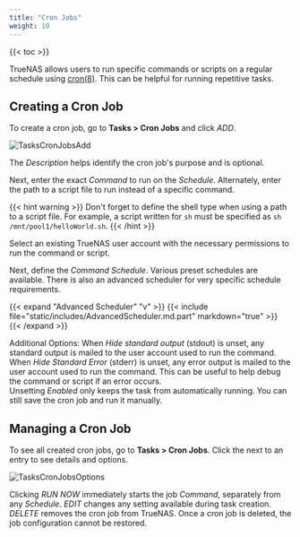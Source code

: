 ```yaml
---
title: "Cron Jobs"
weight: 10
---
```


{{< toc >}}

TrueNAS allows users to run specific commands or scripts on a regular schedule using [cron(8)](https://man.openbsd.org/cron.8 "Cron Man Page").
This can be helpful for running repetitive tasks.

## Creating a Cron Job

To create a cron job, go to **Tasks > Cron Jobs** and click *ADD*.

![TasksCronJobsAdd](/images/CORE/12.0/TasksCronJobsAdd.png "Creating a new Cron Job")

The *Description* helps identify the cron job's purpose and is optional.

Next, enter the exact *Command* to run on the *Schedule*.
Alternately, enter the path to a script file to run instead of a specific command.

{{< hint warning >}}
Don't forget to define the shell type when using a path to a script file.
For example, a script written for `sh` must be specified as `sh /mnt/pool1/helloWorld.sh`.
{{< /hint >}}

Select an existing TrueNAS user account with the necessary permissions to run the command or script.

Next, define the *Command* *Schedule*.
Various preset schedules are available. There is also an advanced scheduler for very specific schedule requirements.

{{< expand "Advanced Scheduler" "v" >}}
{{< include file="static/includes/AdvancedScheduler.md.part" markdown="true" >}}
{{< /expand >}}

Additional Options:
When *Hide standard output* (stdout) is unset, any standard output is mailed to the user account used to run the command.  
When *Hide Standard Error* (stderr) is unset, any error output is mailed to the user account used to run the command. This can be useful to help debug the command or script if an error occurs.    
Unsetting *Enabled* only keeps the task from automatically running. You can still save the cron job and run it manually.  

## Managing a Cron Job

To see all created cron jobs, go to **Tasks > Cron Jobs**.
Click the <i class="fa fa-chevron-right"></i> next to an entry to see details and options.

![TasksCronJobsOptions](/images/CORE/12.0/TasksCronJobsOptions.png "Options for an existing cron job")

Clicking *RUN NOW* immediately starts the job *Command*, separately from any *Schedule*.
*EDIT* changes any setting available during task creation.
*DELETE* removes the cron job from TrueNAS. Once a cron job is deleted, the job configuration cannot be restored.
